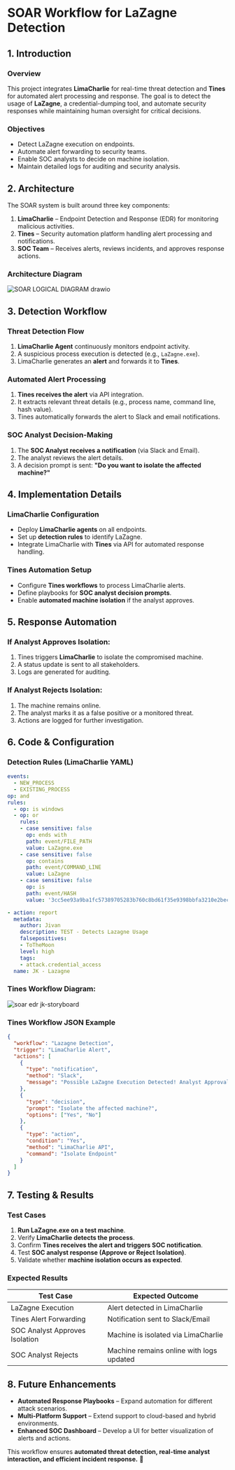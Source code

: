 # SOAR Workflow for LaZagne Detection

## **1. Introduction**
### **Overview**
This project integrates **LimaCharlie** for real-time threat detection and **Tines** for automated alert processing and response. The goal is to detect the usage of **LaZagne**, a credential-dumping tool, and automate security responses while maintaining human oversight for critical decisions.

### **Objectives**
- Detect LaZagne execution on endpoints.
- Automate alert forwarding to security teams.
- Enable SOC analysts to decide on machine isolation.
- Maintain detailed logs for auditing and security analysis.

## **2. Architecture**
The SOAR system is built around three key components:
1. **LimaCharlie** – Endpoint Detection and Response (EDR) for monitoring malicious activities.
2. **Tines** – Security automation platform handling alert processing and notifications.
3. **SOC Team** – Receives alerts, reviews incidents, and approves response actions.

### **Architecture Diagram**
![SOAR LOGICAL DIAGRAM drawio](https://github.com/user-attachments/assets/7b9cb447-ab0b-45d0-b2d0-b16c8155ebe1)

## **3. Detection Workflow**
### **Threat Detection Flow**
1. **LimaCharlie Agent** continuously monitors endpoint activity.
2. A suspicious process execution is detected (e.g., `LaZagne.exe`).
3. LimaCharlie generates an **alert** and forwards it to **Tines**.

### **Automated Alert Processing**
1. **Tines receives the alert** via API integration.
2. It extracts relevant threat details (e.g., process name, command line, hash value).
3. Tines automatically forwards the alert to Slack and email notifications.

### **SOC Analyst Decision-Making**
1. The **SOC Analyst receives a notification** (via Slack and Email).
2. The analyst reviews the alert details.
3. A decision prompt is sent: **"Do you want to isolate the affected machine?"**

## **4. Implementation Details**
### **LimaCharlie Configuration**
- Deploy **LimaCharlie agents** on all endpoints.
- Set up **detection rules** to identify LaZagne.
- Integrate LimaCharlie with **Tines** via API for automated response handling.

### **Tines Automation Setup**
- Configure **Tines workflows** to process LimaCharlie alerts.
- Define playbooks for **SOC analyst decision prompts**.
- Enable **automated machine isolation** if the analyst approves.

## **5. Response Automation**
### **If Analyst Approves Isolation:**
1. Tines triggers **LimaCharlie** to isolate the compromised machine.
2. A status update is sent to all stakeholders.
3. Logs are generated for auditing.

### **If Analyst Rejects Isolation:**
1. The machine remains online.
2. The analyst marks it as a false positive or a monitored threat.
3. Actions are logged for further investigation.

## **6. Code & Configuration**
### **Detection Rules (LimaCharlie YAML)**
```yaml
events:
  - NEW_PROCESS
  - EXISTING_PROCESS
op: and
rules:
  - op: is windows
  - op: or
    rules:
    - case sensitive: false
      op: ends with
      path: event/FILE_PATH
      value: LaZagne.exe
    - case sensitive: false
      op: contains
      path: event/COMMAND_LINE
      value: LaZagne
    - case sensitive: false
      op: is
      path: event/HASH
      value: '3cc5ee93a9ba1fc57389705283b760c8bd61f35e9398bbfa3210e2becf6d4b05'

- action: report
  metadata:
    author: Jivan
    description: TEST - Detects Lazagne Usage
    falsepositives:
    - ToTheMoon
    level: high
    tags:
    - attack.credential_access
  name: JK - Lazagne
```
### **Tines Workflow Diagram:**

![soar edr jk-storyboard](https://github.com/user-attachments/assets/5ab0e896-3910-41ee-8783-57dddbc3afb7)


### **Tines Workflow JSON Example**
```json
{
  "workflow": "Lazagne Detection",
  "trigger": "LimaCharlie Alert",
  "actions": [
    {
      "type": "notification",
      "method": "Slack",
      "message": "Possible LaZagne Execution Detected! Analyst Approval Needed."
    },
    {
      "type": "decision",
      "prompt": "Isolate the affected machine?",
      "options": ["Yes", "No"]
    },
    {
      "type": "action",
      "condition": "Yes",
      "method": "LimaCharlie API",
      "command": "Isolate Endpoint"
    }
  ]
}
```

## **7. Testing & Results**
### **Test Cases**
1. **Run LaZagne.exe on a test machine**.
2. Verify **LimaCharlie detects the process**.
3. Confirm **Tines receives the alert and triggers SOC notification**.
4. Test **SOC analyst response (Approve or Reject Isolation)**.
5. Validate whether **machine isolation occurs as expected**.

### **Expected Results**
| Test Case | Expected Outcome |
|-----------|-----------------|
| LaZagne Execution | Alert detected in LimaCharlie |
| Tines Alert Forwarding | Notification sent to Slack/Email |
| SOC Analyst Approves Isolation | Machine is isolated via LimaCharlie |
| SOC Analyst Rejects | Machine remains online with logs updated |

## **8. Future Enhancements**
- **Automated Response Playbooks** – Expand automation for different attack scenarios.
- **Multi-Platform Support** – Extend support to cloud-based and hybrid environments.
- **Enhanced SOC Dashboard** – Develop a UI for better visualization of alerts and actions.

This workflow ensures **automated threat detection, real-time analyst interaction, and efficient incident response.** 🚀
